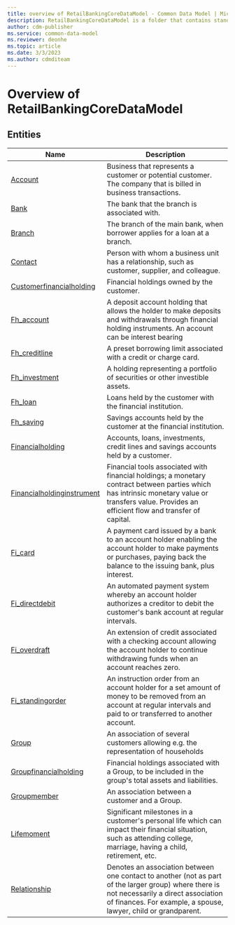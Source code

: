 ```yaml
---
title: overview of RetailBankingCoreDataModel - Common Data Model | Microsoft Docs
description: RetailBankingCoreDataModel is a folder that contains standard entities related to the Common Data Model.
author: cdm-publisher
ms.service: common-data-model
ms.reviewer: deonhe
ms.topic: article
ms.date: 3/3/2023
ms.author: cdmditeam
---
```


# Overview of RetailBankingCoreDataModel


## Entities

|Name|Description|
|---|---|
|[Account](Account.md)|Business that represents a customer or potential customer\. The company that is billed in business transactions\.|
|[Bank](Bank.md)|The bank that the branch is associated with\.|
|[Branch](Branch.md)|The branch of the main bank, when borrower applies for a loan at a branch\.|
|[Contact](Contact.md)|Person with whom a business unit has a relationship, such as customer, supplier, and colleague\.|
|[Customerfinancialholding](Customerfinancialholding.md)|Financial holdings owned by the customer\.|
|[Fh_account](Fh_account.md)|A deposit account holding that allows the holder to make deposits and withdrawals through financial holding instruments\. An account can be interest bearing|
|[Fh_creditline](Fh_creditline.md)|A preset borrowing limit associated with a credit or charge card\.|
|[Fh_investment](Fh_investment.md)|A holding representing a portfolio of securities or other investible assets\.|
|[Fh_loan](Fh_loan.md)|Loans held by the customer with the financial institution\.|
|[Fh_saving](Fh_saving.md)|Savings accounts held by the customer at the financial institution\.|
|[Financialholding](Financialholding.md)|Accounts, loans, investments, credit lines and savings accounts held by a customer\.|
|[Financialholdinginstrument](Financialholdinginstrument.md)|Financial tools associated with financial holdings; a monetary contract between parties which has intrinsic monetary value or transfers value\. Provides an efficient flow and transfer of capital\.|
|[Fi_card](Fi_card.md)|A payment card issued by a bank to an account holder enabling the account holder to make payments or purchases, paying back the balance to the issuing bank, plus interest\.|
|[Fi_directdebit](Fi_directdebit.md)|An automated payment system whereby an account holder authorizes a creditor to debit the customer's bank account at regular intervals\.|
|[Fi_overdraft](Fi_overdraft.md)|An extension of credit associated with a checking account allowing the account holder to continue withdrawing funds when an account reaches zero\.|
|[Fi_standingorder](Fi_standingorder.md)|An instruction order from an account holder for a set amount of money to be removed from an account at regular intervals and paid to or transferred to another account\.|
|[Group](Group.md)|An association of several customers allowing e\.g\. the representation of households|
|[Groupfinancialholding](Groupfinancialholding.md)|Financial holdings associated with a Group, to be included in the group's total assets and liabilities\.|
|[Groupmember](Groupmember.md)|An association between a customer and a Group\.|
|[Lifemoment](Lifemoment.md)|Significant milestones in a customer's personal life which can impact their financial situation, such as attending college, marriage, having a child, retirement, etc\.|
|[Relationship](Relationship.md)|Denotes an association between one contact to another \(not as part of the larger group\) where there is not necessarily a direct association of finances\. For example, a spouse, lawyer, child or grandparent\.|
